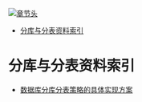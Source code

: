 [![章节头](https://parg.co/UGo)](https://parg.co/b4z) 
 - [分库与分表资料索引](#%E5%88%86%E5%BA%93%E4%B8%8E%E5%88%86%E8%A1%A8%E8%B5%84%E6%96%99%E7%B4%A2%E5%BC%95) 

# 分库与分表资料索引
- [数据库分库分表策略的具体实现方案](http://mp.weixin.qq.com/s?__biz=MzI1NDQ3MjQxNA==&mid=2247483931&idx=1&sn=6eda41aa81c1243422a603205d2fad22&chksm=e9c5fbaadeb272bc92537803c14a6f55e1170b1a3b8f60160f66417800c0ace960dfe192717a#rd)